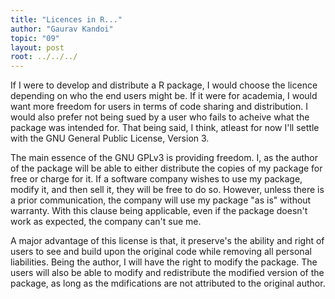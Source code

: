 ```yaml
---
title: "Licences in R..."
author: "Gaurav Kandoi"
topic: "09"
layout: post
root: ../../../
---
```


If I were to develop and distribute a R package, I would choose the licence depending on who the end users might be. If it were for academia, I would want more freedom for users in terms of code sharing and distribution. I would also prefer not being sued by a user who fails to acheive what the package was intended for. That being said, I think, atleast for now I'll settle with the GNU General Public License, Version 3.

The main essence of the GNU GPLv3 is providing freedom. I, as the author of the package will be able to either distribute the copies of my package for free or charge for it. If a software company wishes to use my package, modify it, and then sell it, they will be free to do so. However, unless there is a prior communication, the company will use my package "as is" without warranty. With this clause being applicable, even if the package doesn't work as expected, the company can't sue me.

A major advantage of this license is that, it preserve's the ability and right of users to see and build upon the original code while removing all personal liabilities. Being the author, I will have the right to modify the package. The users will also be able to modify and redistribute the modified version of the package, as long as the mdifications are not attributed to the original author.
